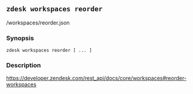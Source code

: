 ## `zdesk workspaces reorder`

/workspaces/reorder.json

### Synopsis

    zdesk workspaces reorder [ ... ]

### Description

https://developer.zendesk.com/rest_api/docs/core/workspaces#reorder-workspaces

